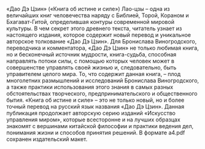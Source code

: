 <!--2023-10-22 21:39:23-->
«Дао Дэ Цзин» («Книга об истине и силе») Лао-цзы – одна из величайших книг человечества наряду с Библией, Торой, Кораном и Бхагават-Гитой, определившая контуры современной мировой культуры. В чем секрет этого древнего текста, читатель узнает из настоящего издания, которое содержит новый перевод и уникальное авторское толкование «Дао Дэ Цзин».
Для Бронислава Виногродского, переводчика и комментатора, «Дао Дэ Цзин» не только любимая книга, но и бесконечный источник мудрости, книга-судьба, способная направлять потоки силы, с помощью которых человек может в совершенстве управлять своей жизнью и, следовательно, быть управителем целого мира.
То, что содержит данная книга, – плод многолетних размышлений и исследований Бронислава Виногродского, а также практики использования этого знания в самых разных обстоятельствах творческого, предпринимательского и общественного бытия.
«Книга об истине и силе» – это не только новый, но и более точный перевод на русский язык названия «Дао Дэ Цзин».
Данная публикация продолжает авторскую серию изданий «Искусство управления миром», которые всесторонне и на лучших образцах знакомят с вершинами китайской философии и практики ведения дел, понимания жизни и способов принятия решений.
В формате a4.pdf сохранен издательский макет.